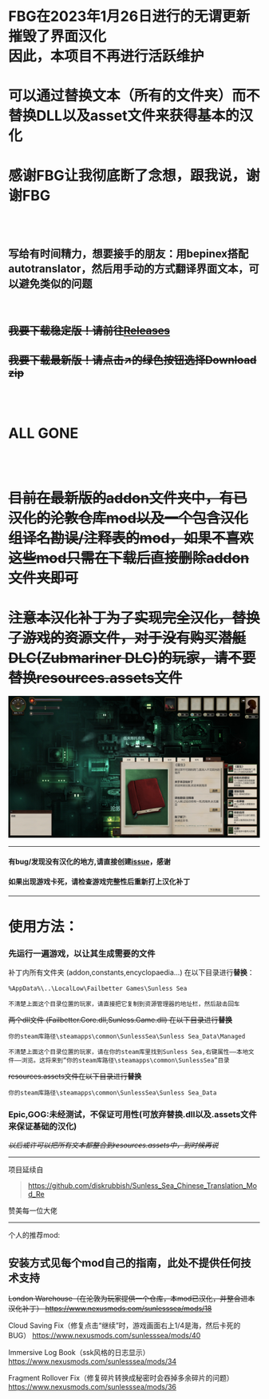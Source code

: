 # **FBG在2023年1月26日进行的无谓更新摧毁了界面汉化**<br />**因此，本项目不再进行活跃维护**
# **可以通过替换文本（所有的文件夹）而不替换DLL以及asset文件来获得基本的汉化**
# **感谢FBG让我彻底断了念想，跟我说，谢谢FBG**
<br />
<br />

## 写给有时间精力，想要接手的朋友：用bepinex搭配autotranslator，然后用手动的方式翻译界面文本，可以避免类似的问题
<br />

## ~~我要下载稳定版！请前往[Releases](https://github.com/InstantComet/SunlessSea/releases)~~

## ~~我要下载最新版！请点击↗的绿色按钮选择Download zip~~

<br />
<br />

# ALL GONE
<br />
<br />

# ~~目前在最新版的addon文件夹中，有已汉化的沦敦仓库mod以及一个包含汉化组译名勘误/注释表的mod，如果不喜欢这些mod只需在下载后直接删除addon文件夹即可~~
# ~~注意本汉化补丁为了实现完全汉化，替换了游戏的资源文件，对于没有购买潜艇DLC(Zubmariner DLC)的玩家，请不要替换resources.assets文件~~

![image](https://raw.githubusercontent.com/InstantComet/images/main/img/20221201030329_1.jpg)

***
#### 有bug/发现没有汉化的地方,请直接创建[issue](https://github.com/InstantComet/SunlessSea/issues)，感谢
#### 如果出现游戏卡死，请检查游戏完整性后重新打上汉化补丁

***
# 使用方法：

### 先运行一遍游戏，以让其生成需要的文件

补丁内所有文件夹 (addon,constants,encyclopaedia...) 在以下目录进行**替换**：
```
%AppData%\..\LocalLow\Failbetter Games\Sunless Sea
```
```
不清楚上面这个目录位置的玩家，请直接把它复制到资源管理器的地址栏，然后敲击回车
```

~~两个dll文件 (Failbetter.Core.dll,Sunless.Game.dll) 在以下目录进行**替换**~~
```
你的steam库路径\steamapps\common\SunlessSea\Sunless Sea_Data\Managed
```
```
不清楚上面这个目录位置的玩家，请在你的steam库里找到Sunless Sea,右键属性——本地文件——浏览。这将来到“你的steam库路径\steamapps\common\SunlessSea”目录
```

~~resources.assets文件在以下目录进行**替换**~~
```
你的steam库路径\steamapps\common\SunlessSea\Sunless Sea_Data
```

### Epic,GOG:未经测试，不保证可用性(可放弃替换.dll以及.assets文件来保证基础的汉化)

~~*以后或许可以把所有文本都整合到resources.assets中，到时候再说*~~
***
项目延续自

>https://github.com/diskrubbish/Sunless_Sea_Chinese_Translation_Mod_Re

赞美每一位大佬

***
个人的推荐mod:


## 安装方式见每个mod自己的指南，此处不提供任何技术支持

~~London Warehouse（在沦敦为玩家提供一个仓库，本mod已汉化，并整合进本汉化补丁）
https://www.nexusmods.com/sunlesssea/mods/18~~

Cloud Saving Fix（修复点击“继续”时，游戏画面右上1/4是海，然后卡死的BUG）
https://www.nexusmods.com/sunlesssea/mods/40

Immersive Log Book（ssk风格的日志显示）
https://www.nexusmods.com/sunlesssea/mods/34

Fragment Rollover Fix（修复碎片转换成秘密时会吞掉多余碎片的问题）
https://www.nexusmods.com/sunlesssea/mods/36
